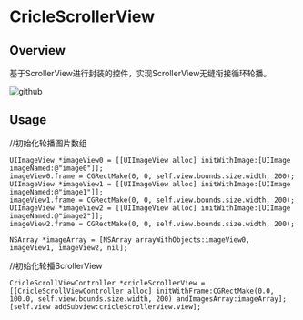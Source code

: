 CricleScrollerView
===================================

Overview
----------------------------------
基于ScrollerView进行封装的控件，实现ScrollerView无缝衔接循环轮播。

![github](https://raw.githubusercontent.com/jaybinhe/CricleScrollerView/master/Desktop/CricleScrollerView/CricleScrollerView/CricleScrollerView/screenshots/cricleview.gif)

Usage
----------------------------------
//初始化轮播图片数组<br>
```
UIImageView *imageView0 = [[UIImageView alloc] initWithImage:[UIImage imageNamed:@"image0"]];
imageView0.frame = CGRectMake(0, 0, self.view.bounds.size.width, 200);
UIImageView *imageView1 = [[UIImageView alloc] initWithImage:[UIImage imageNamed:@"image1"]];
imageView1.frame = CGRectMake(0, 0, self.view.bounds.size.width, 200);
UIImageView *imageView2 = [[UIImageView alloc] initWithImage:[UIImage imageNamed:@"image2"]];
imageView2.frame = CGRectMake(0, 0, self.view.bounds.size.width, 200);

NSArray *imageArray = [NSArray arrayWithObjects:imageView0, imageView1, imageView2, nil];
``` 

//初始化轮播ScrollerView<br>
``` 
CricleScrollViewController *cricleScrollerView = [[CricleScrollViewController alloc] initWithFrame:CGRectMake(0.0, 100.0, self.view.bounds.size.width, 200) andImagesArray:imageArray];
[self.view addSubview:cricleScrollerView.view];
```

